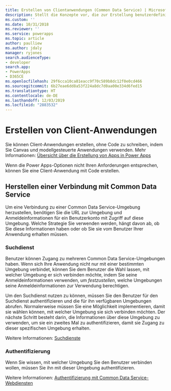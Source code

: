 ```yaml
---
title: Erstellen von Clientanwendungen (Common Data Service) | Microsoft Docs
description: Stellt die Konzepte vor, die zur Erstellung benutzerdefinierter Client-Anwendungen, die sich per Code mit Common Data Service verbinden, erforderlich sind.
ms.custom: ''
ms.date: 10/31/2018
ms.reviewer: ''
ms.service: powerapps
ms.topic: article
author: paulliew
ms.author: jdaly
manager: ryjones
search.audienceType:
- developer
search.app:
- PowerApps
- D365CE
ms.openlocfilehash: 29f6cca10ca81eacc9f70c589b8dc12f0e0cd466
ms.sourcegitcommit: 6b27eae6dd8a53f224a8dc7d0aa00e334d6fed15
ms.translationtype: HT
ms.contentlocale: de-DE
ms.lasthandoff: 12/03/2019
ms.locfileid: "2883532"
---
```

# <a name="create-client-applications"></a>Erstellen von Client-Anwendungen

Sie können Client-Anwendungen erstellen, ohne Code zu schreiben, indem Sie Canvas und modellgesteuerte Anwendungen verwenden.
Mehr Informationen: [Übersicht über die Erstellung von Apps in Power Apps](../../maker/index.md)

Wenn die Power Apps-Optionen nicht Ihren Anforderungen entsprechen, können Sie eine Client-Anwendung mit Code erstellen.

## <a name="connecting-to-common-data-service"></a>Herstellen einer Verbindung mit Common Data Service

Um eine Verbindung zu einer Common Data Service-Umgebung herzustellen, benötigen Sie die URL zur Umgebung und Anmeldeinformationen für ein Benutzerkonto mit Zugriff auf diese Umgebung. Welche Strategie Sie verwenden werden, hängt davon ab, ob Sie diese Informationen haben oder ob Sie sie vom Benutzer Ihrer Anwendung erhalten müssen. 

### <a name="discovery-service"></a>Suchdienst

Benutzer können Zugang zu mehreren Common Data Service-Umgebungen haben. Wenn sich Ihre Anwendung nicht nur mit einer bestimmten Umgebung verbindet, können Sie dem Benutzer die Wahl lassen, mit welcher Umgebung er sich verbinden möchte, indem Sie seine Anmeldeinformationen verwenden, um *festzustellen*, welche Umgebungen seine Anmeldeinformationen zur Verwendung berechtigen. 

Um den Suchdienst nutzen zu können, müssen Sie den Benutzer für den Suchdienst authentifizieren und die für ihn verfügbaren Umgebungen abrufen. Normalerweise müssen Sie eine Möglichkeit implementieren, damit sie wählen können, mit welcher Umgebung sie sich verbinden möchten. Der nächste Schritt besteht darin, die Informationen über diese Umgebung zu verwenden, um sie ein zweites Mal zu authentifizieren, damit sie Zugang zu dieser spezifischen Umgebung erhalten.

Weitere Informationen: [Suchdienste](discovery-service.md)

### <a name="authentication"></a>Authentifizierung

Wenn Sie wissen, mit welcher Umgebung Sie den Benutzer verbinden wollen, müssen Sie ihn mit dieser Umgebung authentifizieren.

Weitere Informationen: [Authentifizierung mit Common Data Service-Webdiensten](authentication.md)